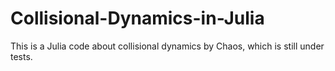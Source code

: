 # Collisional-Dynamics-in-Julia
This is a Julia code about collisional dynamics by Chaos, which is still under tests.
